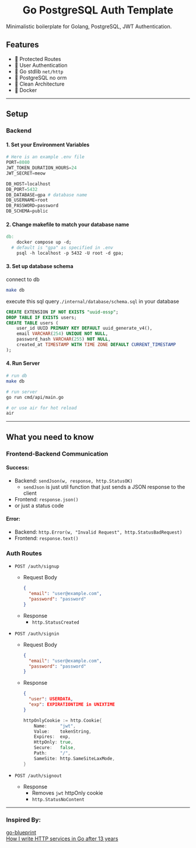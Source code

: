 <p align="center">
<h1 align="center">Go PostgreSQL Auth Template</h1>
</p>

Minimalistic boilerplate for Golang, PostgreSQL, JWT Authentication.

## Features

- 🚀 Protected Routes
- 🚀 User Authentication
- 🚀 Go stdlib `net/http`
- 🚀 PostgreSQL no orm
- 🚀 Clean Architecture
- 🚀 Docker

---

## Setup

### Backend

#### 1. Set your Environment Variables

```py
# Here is an example .env file
PORT=8080
JWT_TOKEN_DURATION_HOURS=24
JWT_SECRET=meow

DB_HOST=localhost
DB_PORT=5432
DB_DATABASE=gpa # database name
DB_USERNAME=root
DB_PASSWORD=password
DB_SCHEMA=public
```

#### 2. Change makefile to match your database name

```makefile
db:
	docker compose up -d;
  # default is "gpa" as specified in .env
	psql -h localhost -p 5432 -U root -d gpa;

```

#### 3. Set up database schema

connect to db

```bash
make db
```

execute this sql query`./internal/database/schema.sql` in your database

```sql
CREATE EXTENSION IF NOT EXISTS "uuid-ossp";
DROP TABLE IF EXISTS users;
CREATE TABLE users (
    user_id UUID PRIMARY KEY DEFAULT uuid_generate_v4(),
    email VARCHAR(254) UNIQUE NOT NULL,
    password_hash VARCHAR(255) NOT NULL,
    created_at TIMESTAMP WITH TIME ZONE DEFAULT CURRENT_TIMESTAMP
);

```

#### 4. Run Server

```bash
# run db
make db

# run server
go run cmd/api/main.go

# or use air for hot reload
air
```

---

## What you need to know

### Frontend-Backend Communication

#### Success:

- Backend: `sendJson(w, response, http.StatusOK)`
  - `sendJson` is just util function that just sends a JSON response to the client
- Frontend: `response.json()`
- or just a status code

#### Error:

- Backend: `http.Error(w, "Invalid Request", http.StatusBadRequest)`
- Frontend: `response.text()`

### Auth Routes

- `POST /auth/signup`

  - Request Body
    ```json
    {
      "email": "user@example.com",
      "password": "password"
    }
    ```
  - Response
    - `http.StatusCreated`

- `POST /auth/signin`

  - Request Body
    ```json
    {
      "email": "user@example.com",
      "password": "password"
    }
    ```
  - Response
    ```json
    {
      "user": USERDATA,
      "exp": EXPIRATIONTIME in UNIXTIME
    }
    ```
    ```go
    httpOnlyCookie := http.Cookie{
    	Name:     "jwt",
    	Value:    tokenString,
    	Expires:  exp,
    	HttpOnly: true,
    	Secure:   false,
    	Path:     "/",
    	SameSite: http.SameSiteLaxMode,
    }
    ```

- `POST /auth/signout`
  - Response
    - Removes `jwt` httpOnly cookie
    - `http.StatusNoContent`

---

### Inspired By:

[go-blueprint](https://github.com/Melkeydev/go-blueprint) <br>
[How I write HTTP services in Go after 13 years](https://grafana.com/blog/2024/02/09/how-i-write-http-services-in-go-after-13-years/#an-opportunity-to-hide-the-requestresponse-types-away)
